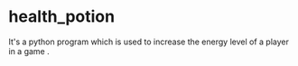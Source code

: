 # health_potion
It's a python program which is used to increase the energy level of a player in a game .
